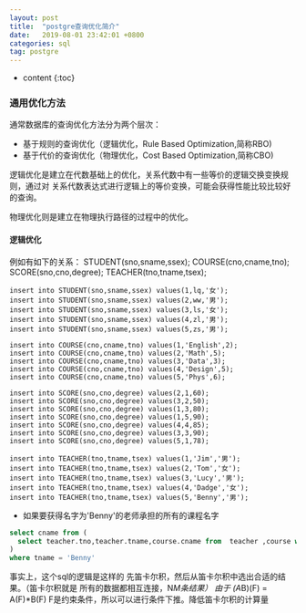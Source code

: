 ```yaml
---
layout: post
title:  "postgre查询优化简介"
date:   2019-08-01 23:42:01 +0800
categories: sql
tag: postgre
---
```


* content
{:toc}

### 通用优化方法
通常数据库的查询优化方法分为两个层次：
- 基于规则的查询优化（逻辑优化，Rule Based Optimization,简称RBO)
- 基于代价的查询优化（物理优化，Cost Based Optimization,简称CBO)

逻辑优化是建立在代数基础上的优化，关系代数中有一些等价的逻辑交换变换规则，通过对
关系代数表达式进行逻辑上的等价变换，可能会获得性能比较比较好的查询。

物理优化则是建立在物理执行路径的过程中的优化。

#### 逻辑优化
例如有如下的关系：
STUDENT(sno,sname,ssex);
COURSE(cno,cname,tno);
SCORE(sno,cno,degree);
TEACHER(tno,tname,tsex);

```text
insert into STUDENT(sno,sname,ssex) values(1,lq,'女');
insert into STUDENT(sno,sname,ssex) values(2,ww,'男');
insert into STUDENT(sno,sname,ssex) values(3,ls,'女');
insert into STUDENT(sno,sname,ssex) values(4,zl,'男');
insert into STUDENT(sno,sname,ssex) values(5,zs,'男');

insert into COURSE(cno,cname,tno) values(1,'English',2);
insert into COURSE(cno,cname,tno) values(2,'Math',5);
insert into COURSE(cno,cname,tno) values(3,'Data',3);
insert into COURSE(cno,cname,tno) values(4,'Design',5);
insert into COURSE(cno,cname,tno) values(5,'Phys',6);

insert into SCORE(sno,cno,degree) values(2,1,60);
insert into SCORE(sno,cno,degree) values(3,2,50);
insert into SCORE(sno,cno,degree) values(1,3,80);
insert into SCORE(sno,cno,degree) values(1,5,90);
insert into SCORE(sno,cno,degree) values(4,4,85);
insert into SCORE(sno,cno,degree) values(3,3,90);
insert into SCORE(sno,cno,degree) values(5,1,78);

insert into TEACHER(tno,tname,tsex) values(1,'Jim','男');
insert into TEACHER(tno,tname,tsex) values(2,'Tom','女');
insert into TEACHER(tno,tname,tsex) values(3,'Lucy','男');
insert into TEACHER(tno,tname,tsex) values(4,'Dadge','女');
insert into TEACHER(tno,tname,tsex) values(5,'Benny','男');

```

- 如果要获得名字为'Benny'的老师承担的所有的课程名字
```sql
select cname from (
  select teacher.tno,teacher.tname,course.cname from  teacher ,course where teacher.tno = course.tno
)
where tname = 'Benny'

```
事实上，这个sql的逻辑是这样的 先笛卡尔积，然后从笛卡尔积中选出合适的结果。（笛卡尔积就是 所有的数据都相互连接，N*M条结果）
由于 (A*B)(F) = A(F)*B(F) F是约束条件，所以可以进行条件下推。降低笛卡尔积的计算量